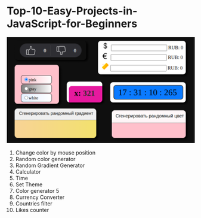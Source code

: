# Top-10-Easy-Projects-in-JavaScript-for-Beginners

![](top%2010%20light%20projects.png)

1) Change color by mouse position
2) Random color generator
3) Random Gradient Generator
4) Calculator
5) Time
6) Set Theme
7) Color generator 5
8) Currency Converter
9) Countries filter
10) Likes counter
